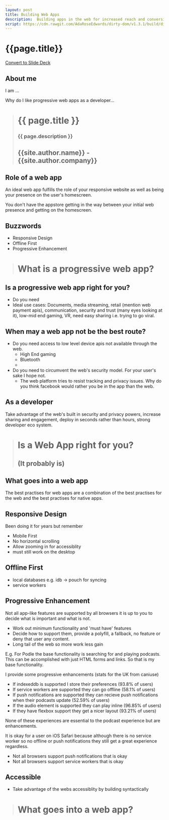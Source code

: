 ```yaml
---
layout: post
title: Building Web Apps
description:  Building apps in the web for increased reach and conversions. - presented at Women Hack for Non-profits
script: https://cdn.rawgit.com/AdaRoseEdwards/dirty-dom/v1.3.1/build/dirty-dom-lib.min.js
---
```


# {{page.title}}

<!-- Link to trigger conversion script -->
[Convert to Slide Deck](#aslides)

## About me

I am ...

Why do I like progressive web apps as a developer...

<!-- This slide uses information from _config.yml -->
<blockquote class="dark" id="splash-slide" style="background-image: url('images/bird1.jpg');">
<h1>{{ page.title }}</h1>
<h3>{{ page.description }}</h3>
<h2>{{site.author.name}} - {{site.author.company}}</h2>
</blockquote>

## Role of a web app

An ideal web app fulfills the role of your responsive website as well as being your presence on the user's homescreen.

You don't have the appstore getting in the way between your initial web presence and getting on the homescreen.

## Buzzwords

* Responsive Design
* Offline First
* Progressive Enhancement

<!-- This slide uses information from _config.yml -->
<blockquote class="dark" id="splash-slide" style="background-image: url('images/bird1.jpg');">
<h1>What is a progressive web app?</h1>
</blockquote>

## Is a progressive web app right for you?

* Do you need
* Ideal use cases: Documents, media streaming, retail (mention web payment apis), communication, security and trust (many eyes looking at it), low-mid end gaming, VR, need easy sharing i.e. trying to go viral.

## When may a web app not be the best route?

* Do you need access to low level device apis not available through the web.
  * High End gaming
  * Bluetooth
  *
* Do you need to circumvent the web's security model. For your user's sake I hope not.
  * The web platform tries to resist tracking and privacy issues. Why do you think facebook would rather you be in the app than the web.

## As a developer

Take advantage of the web's built in security and privacy powers, increase sharing and engagement, deploy in seconds rather than hours, strong developer eco system.

<blockquote class="dark" id="splash-slide" style="background-image: url('images/bird2.jpg');">
<h1>Is a Web App right for you?</h1>
<h2>(It probably is)</h2>
</blockquote>

## What goes into a web app

The best practises for web apps are a combination of the best practises for the web and the best practises for native apps.

## Responsive Design
Been doing it for years but remember

* Mobile First
* No horizontal scrolling
* Allow zooming in for accessiblity
* must still work on the desktop

## Offline First
* local databases e.g. idb -> pouch for syncing
* service workers

## Progressive Enhancement

Not all app-like features are supported by all browsers it is up to you to decide what is important and what is not.

* Work out minimum functionality and 'must have' features
* Decide how to support them, provide a polyfill, a fallback, no feature or deny that user any content.
* Long tail of the web so more work less gain

E.g. For Podle the base functionality is searching for and playing podcasts.
This can be accomplished with just HTML forms and links. So that is my base functionality.

I provide some progressive enhancements (stats for the UK from caniuse)

* If indexeddb is supported I store their preferences (93.8% of users)
* If service workers are supported they can go offline (58.1% of users)
* If push notifications are supported they can recieve push notifications when their podcasts update (52.59% of users)
* If the audio element is supported they can play inline (96.85% of users)
* If they have flexbox support they get a nicer layout (93.21% of users)

None of these experiences are essential to the podcast experience but are enhancements.

It is okay for a user on iOS Safari because although there is no service worker so no offline or push notifications they still get a great experience regardless.

* Not all browsers support push notifications that is okay
* Not all browsers support service workers that is okay


## Accessible
* Take advantage of the webs accessiblity by building syntactically

<blockquote class="dark" id="splash-slide" style="background-image: url('images/bird2.jpg');">
<h1>What goes into a web app?</h1>
</blockquote>


<script>

	// Add links to deep link into slides
	var blockquote = Array.from(document.querySelectorAll('blockquote'));
	var newSpans = [];
	document.querySelector('a[href="#aslides"]').addEventListener('click', function () {
		newSpans.forEach(function (s) {
			s.removeEventListener('click', onclick);
			s.remove();
		});
		newSpans.splice(0);
	});
	blockquote.forEach(function (el) {
		var span = document.createElement('span');
		newSpans.push(span);
		span.textContent = ' View Slide';
		span.addEventListener('click', function onclick() {
			window.removeHashChangeEventListener();
			newSpans.forEach(function (s) {
				s.removeEventListener('click', onclick);
				s.remove();
			});
			init().then(function () {
				document.querySelector('.a-slides_slide-container').dispatchEvent(new CustomEvent('a-slides_goto-slide', {detail: {slide: el.parentNode}}));
			});
		});
		span.setAttribute('class', 'slide-view-button');
		el.appendChild(span);
	});
</script>